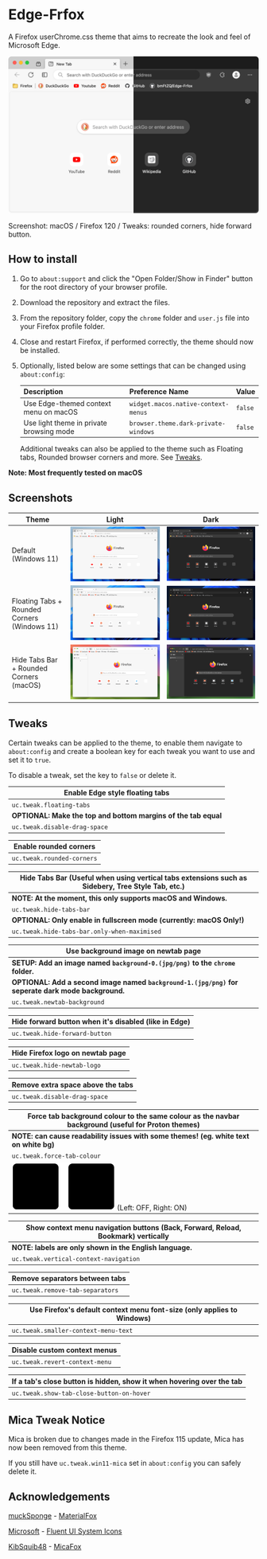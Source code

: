 # Edge-Frfox
A Firefox userChrome.css theme that aims to recreate the look and feel of Microsoft Edge.

<!-- Use <img> element to set a maximum width. -->
<img src="screenshots/thumbnail.png" alt="Edge-Frfox theme thumbail screenshot." width="800">

Screenshot: macOS / Firefox 120 / Tweaks: rounded corners, hide forward button.

## How to install
1. Go to `about:support` and click the "Open Folder/Show in Finder" button for the root directory of your browser profile.
2. Download the repository and extract the files.
3. From the repository folder, copy the `chrome` folder and `user.js` file into your Firefox profile folder.
4. Close and restart Firefox, if performed correctly, the theme should now be installed.
5. Optionally, listed below are some settings that can be changed using `about:config`:

   | Description                              | Preference Name                      | Value   |
   | ---------------------------------------- | ------------------------------------ | ------- |
   | Use Edge-themed context menu on macOS    | `widget.macos.native-context-menus`  | `false` |
   | Use light theme in private browsing mode | `browser.theme.dark-private-windows` | `false` |

   Additional tweaks can also be applied to the theme such as Floating tabs, Rounded browser corners and more. See [Tweaks](#tweaks).

**Note: Most frequently tested on macOS**

## Screenshots
| Theme                                        | Light                                    | Dark                                   |
| -------------------------------------------- | ---------------------------------------- | -------------------------------------- |
| Default (Windows 11)                         | ![Light][s-light]                        | ![Dark][s-dark]                        |
| Floating Tabs + Rounded Corners (Windows 11) | ![Light, Floating Tabs][s-light-ft]      | ![Dark, Floating Tabs][s-dark-ft]      |
| Hide Tabs Bar + Rounded Corners (macOS)      | ![Light, Hide Tabs Bar][s-light-mac-htb] | ![Dark, Hide Tabs Bar][s-dark-mac-htb] |

## Tweaks
Certain tweaks can be applied to the theme, to enable them navigate to `about:config` and create a boolean key for each tweak you want to use and set it to `true`.

To disable a tweak, set the key to `false` or delete it.

| Enable Edge style floating tabs                                |
| -------------------------------------------------------------- |
| `uc.tweak.floating-tabs`                                       |
| **OPTIONAL: Make the top and bottom margins of the tab equal** |
| `uc.tweak.disable-drag-space`                                  |

| Enable rounded corners     |
| -------------------------- |
| `uc.tweak.rounded-corners` |

| Hide Tabs Bar (Useful when using vertical tabs extensions such as Sidebery, Tree Style Tab, etc.) |
| ------------------------------------------------------------------------------------------------- |
| **NOTE: At the moment, this only supports macOS and Windows.**                                    |
| `uc.tweak.hide-tabs-bar`                                                                          |
| **OPTIONAL: Only enable in fullscreen mode (currently: macOS Only!)**                             |
| `uc.tweak.hide-tabs-bar.only-when-maximised`                                                      |

| Use background image on newtab page                                                                |
| -------------------------------------------------------------------------------------------------- |
| **SETUP: Add an image named `background-0.(jpg/png)` to the `chrome` folder.**                     |
| **OPTIONAL: Add a second image named `background-1.(jpg/png)` for seperate dark mode background.** |
| `uc.tweak.newtab-background`                                                                       |

| Hide forward button when it's disabled (like in Edge) |
| ----------------------------------------------------- |
| `uc.tweak.hide-forward-button`                        |

| Hide Firefox logo on newtab page |
| -------------------------------- |
| `uc.tweak.hide-newtab-logo`      |

| Remove extra space above the tabs |
| --------------------------------- |
| `uc.tweak.disable-drag-space`     |

| Force tab background colour to the same colour as the navbar background (useful for Proton themes) |
| -------------------------------------------------------------------------------------------------- |
| **NOTE: can cause readability issues with some themes! (eg. white text on white bg)**              |
| `uc.tweak.force-tab-colour`                                                                        |
| ![force tab colour example](screenshots/force-tab-colour.svg) (Left: OFF, Right: ON)               |

| Show context menu navigation buttons (Back, Forward, Reload, Bookmark) vertically |
| --------------------------------------------------------------------------------- |
| **NOTE: labels are only shown in the English language.**                          |
| `uc.tweak.vertical-context-navigation`                                            |

| Remove separators between tabs   |
| -------------------------------- |
| `uc.tweak.remove-tab-separators` |

| Use Firefox's default context menu font-size (only applies to Windows) |
| ---------------------------------------------------------------------- |
| `uc.tweak.smaller-context-menu-text`                                   |

| Disable custom context menus   |
| ------------------------------ |
| `uc.tweak.revert-context-menu` |

| If a tab's close button is hidden, show it when hovering over the tab |
| --------------------------------------------------------------------- |
| `uc.tweak.show-tab-close-button-on-hover`                             |

## Mica Tweak Notice
Mica is broken due to changes made in the Firefox 115 update, Mica has now been
removed from this theme.

If you still have `uc.tweak.win11-mica` set in `about:config` you can safely
delete it.

## Acknowledgements
[muckSponge](https://github.com/muckSponge) - [MaterialFox](https://github.com/muckSponge/MaterialFox)

[Microsoft](https://github.com/microsoft) - [Fluent UI System Icons](https://github.com/microsoft/fluentui-system-icons)

[KibSquib48](https://github.com/KibSquib48) - [MicaFox](https://github.com/KibSquib48/MicaFox)

<!-- links -->
[1]: https://github.com/lassekongo83/adw-gtk3

<!-- light mode screenshot links -->
[s-light]: screenshots/Windows_default_light.png
[s-light-ft]: screenshots/Windows_floating-tabs_light.png
[s-light-mac-htb]: screenshots/macOS_hide-tabs-bar_light.png

<!-- dark mode screenshot links -->
[s-dark]: screenshots/Windows_default_dark.png
[s-dark-ft]: screenshots/Windows_floating-tabs_dark.png
[s-dark-mac-htb]: screenshots/macOS_hide-tabs-bar_dark.png
